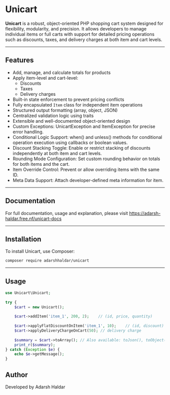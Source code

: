# Unicart

**Unicart** is a robust, object-oriented PHP shopping cart system designed for flexibility, modularity, and precision. It allows developers to manage individual items or full carts with support for detailed pricing operations such as discounts, taxes, and delivery charges at both item and cart levels.

---

## Features

- Add, manage, and calculate totals for products
- Apply item-level and cart-level:
  - Discounts
  - Taxes
  - Delivery charges
- Built-in state enforcement to prevent pricing conflicts
- Fully encapsulated `Item` class for independent item operations
- Structured output formatting (array, object, JSON)
- Centralized validation logic using traits
- Extensible and well-documented object-oriented design
- Custom Exceptions: UnicartException and ItemException for precise error handling.
- Conditional Logic Support: when() and unless() methods for conditional operation execution using callbacks or boolean values.
- Discount Stacking Toggle: Enable or restrict stacking of discounts independently at both item and cart levels.
- Rounding Mode Configuration: Set custom rounding behavior on totals for both items and the cart.
- Item Override Control: Prevent or allow overriding items with the same ID.
- Meta Data Support: Attach developer-defined meta information for item.

---

## Documentation

For full documentation, usage and explanation, please visit https://adarsh-haldar.free.nf/unicart-docs

---

## Installation

To install Unicart, use Composer:

```sh
composer require adarshhaldar/unicart
```

---

## Usage
```php
use Unicart\Unicart;
                    
try {
    $cart = new Unicart();
                
    $cart->addItem('item_1', 200, 2);    // (id, price, quantity)
                
    $cart->applyFlatDiscountOnItem('item_1', 10);    // (id, discount)
    $cart->applyDeliveryChargeOnCart(50); // delivery charge
                
    $summary = $cart->toArray(); // Also available: toJson(), toObject()
    print_r($summary);
} catch (Exception $e) {
    echo $e->getMessage();
}
```

## Author
Developed by Adarsh Haldar

